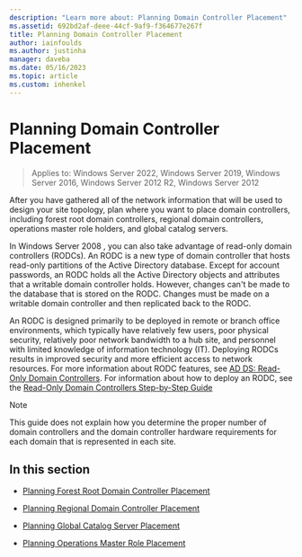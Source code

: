 ```yaml
---
description: "Learn more about: Planning Domain Controller Placement"
ms.assetid: 692bd2af-deee-44cf-9af9-f364677e267f
title: Planning Domain Controller Placement
author: iainfoulds
ms.author: justinha
manager: daveba
ms.date: 05/16/2023
ms.topic: article
ms.custom: inhenkel
---
```


# Planning Domain Controller Placement

>Applies to: Windows Server 2022, Windows Server 2019, Windows Server 2016, Windows Server 2012 R2, Windows Server 2012

After you have gathered all of the network information that will be used to design your site topology, plan where you want to place domain controllers, including forest root domain controllers, regional domain controllers, operations master role holders, and global catalog servers.

In  Windows Server 2008 , you can also take advantage of read-only domain controllers (RODCs). An RODC is a new type of domain controller that hosts read-only partitions of the Active Directory database. Except for account passwords, an RODC holds all the Active Directory objects and attributes that a writable domain controller holds. However, changes can't be made to the database that is stored on the RODC. Changes must be made on a writable domain controller and then replicated back to the RODC.

An RODC is designed primarily to be deployed in remote or branch office environments, which typically have relatively few users, poor physical security, relatively poor network bandwidth to a hub site, and personnel with limited knowledge of information technology (IT). Deploying RODCs results in improved security and more efficient access to network resources. For more information about RODC features, see [AD DS: Read-Only Domain Controllers](/previous-versions/windows/it-pro/windows-server-2008-r2-and-2008/cc732801(v=ws.10)). For information about how to deploy an RODC, see the [Read-Only Domain Controllers Step-by-Step Guide](/previous-versions/windows/it-pro/windows-server-2008-r2-and-2008/cc772234(v=ws.10))

> [!NOTE]
> This guide does not explain how you determine the proper number of domain controllers and the domain controller hardware requirements for each domain that is represented in each site.

## In this section

- [Planning Forest Root Domain Controller Placement](../../ad-ds/plan/Planning-Forest-Root-Domain-Controller-Placement.md)

- [Planning Regional Domain Controller Placement](../../ad-ds/plan/Planning-Regional-Domain-Controller-Placement.md)

- [Planning Global Catalog Server Placement](../../ad-ds/plan/Planning-Global-Catalog-Server-Placement.md)

- [Planning Operations Master Role Placement](../../ad-ds/plan/Planning-Operations-Master-Role-Placement.md)
